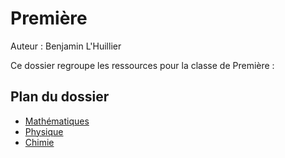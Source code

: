 # Première

Auteur : Benjamin L'Huillier

Ce dossier regroupe les ressources pour la classe de Première :
## Plan du dossier

- [Mathématiques](./Maths/)
- [Physique](./Physique/)
- [Chimie](./Chimie/)
